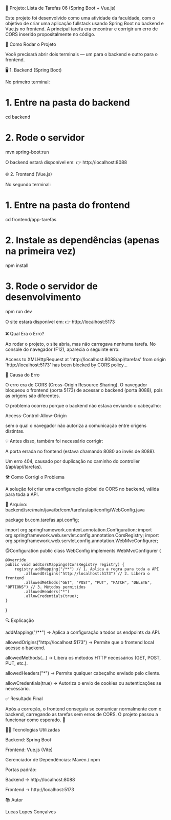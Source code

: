 🧩 Projeto: Lista de Tarefas 06 (Spring Boot + Vue.js)

Este projeto foi desenvolvido como uma atividade da faculdade, com o objetivo de criar uma aplicação fullstack usando Spring Boot no backend e Vue.js no frontend.
A principal tarefa era encontrar e corrigir um erro de CORS inserido propositalmente no código.

🚀 Como Rodar o Projeto

Você precisará abrir dois terminais — um para o backend e outro para o frontend.

🖥️ 1. Backend (Spring Boot)

No primeiro terminal:

# 1. Entre na pasta do backend
cd backend

# 2. Rode o servidor
mvn spring-boot:run


O backend estará disponível em:
👉 http://localhost:8088

🌐 2. Frontend (Vue.js)

No segundo terminal:

# 1. Entre na pasta do frontend
cd frontend/app-tarefas

# 2. Instale as dependências (apenas na primeira vez)
npm install

# 3. Rode o servidor de desenvolvimento
npm run dev


O site estará disponível em:
👉 http://localhost:5173

❌ Qual Era o Erro?

Ao rodar o projeto, o site abria, mas não carregava nenhuma tarefa.
No console do navegador (F12), aparecia o seguinte erro:

Access to XMLHttpRequest at 'http://localhost:8088/api/tarefas' from origin 'http://localhost:5173' has been blocked by CORS policy...

🧠 Causa do Erro

O erro era de CORS (Cross-Origin Resource Sharing).
O navegador bloqueou o frontend (porta 5173) de acessar o backend (porta 8088), pois as origens são diferentes.

O problema ocorreu porque o backend não estava enviando o cabeçalho:

Access-Control-Allow-Origin


sem o qual o navegador não autoriza a comunicação entre origens distintas.

💡 Antes disso, também foi necessário corrigir:

A porta errada no frontend (estava chamando 8080 ao invés de 8088).

Um erro 404, causado por duplicação no caminho do controller (/api/api/tarefas).

🛠️ Como Corrigi o Problema

A solução foi criar uma configuração global de CORS no backend, válida para toda a API.

📄 Arquivo:
backend/src/main/java/br/com/tarefas/api/config/WebConfig.java

package br.com.tarefas.api.config;

import org.springframework.context.annotation.Configuration;
import org.springframework.web.servlet.config.annotation.CorsRegistry;
import org.springframework.web.servlet.config.annotation.WebMvcConfigurer;

@Configuration
public class WebConfig implements WebMvcConfigurer {

    @Override
    public void addCorsMappings(CorsRegistry registry) {
        registry.addMapping("/**") // 1. Aplica a regra para toda a API
            .allowedOrigins("http://localhost:5173") // 2. Libera o frontend
            .allowedMethods("GET", "POST", "PUT", "PATCH", "DELETE", "OPTIONS") // 3. Métodos permitidos
            .allowedHeaders("*")
            .allowCredentials(true);
    }
}

🔍 Explicação

addMapping("/**") → Aplica a configuração a todos os endpoints da API.

allowedOrigins("http://localhost:5173") → Permite que o frontend local acesse o backend.

allowedMethods(...) → Libera os métodos HTTP necessários (GET, POST, PUT, etc.).

allowedHeaders("*") → Permite qualquer cabeçalho enviado pelo cliente.

allowCredentials(true) → Autoriza o envio de cookies ou autenticações se necessário.

✅ Resultado Final

Após a correção, o frontend conseguiu se comunicar normalmente com o backend, carregando as tarefas sem erros de CORS.
O projeto passou a funcionar como esperado. 🎯

🧑‍💻 Tecnologias Utilizadas

Backend: Spring Boot

Frontend: Vue.js (Vite)

Gerenciador de Dependências: Maven / npm

Portas padrão:

Backend → http://localhost:8088

Frontend → http://localhost:5173

📚 Autor

Lucas Lopes Gonçalves
